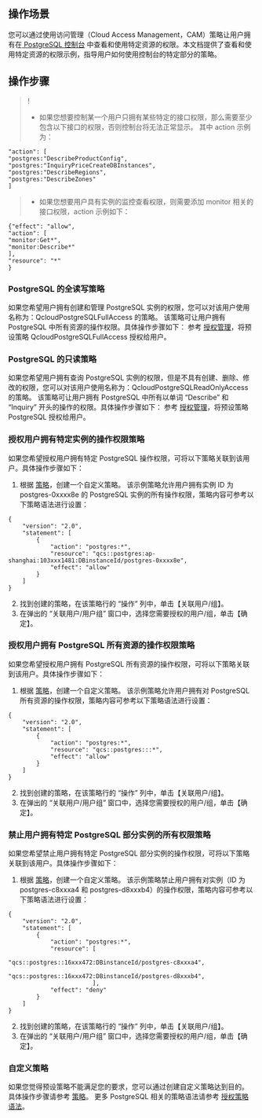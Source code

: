 ## 操作场景
您可以通过使用访问管理（Cloud Access Management，CAM）策略让用户拥有在[ PostgreSQL 控制台](https://console.cloud.tencent.com/postgres) 中查看和使用特定资源的权限。本文档提供了查看和使用特定资源的权限示例，指导用户如何使用控制台的特定部分的策略。


## 操作步骤
>!
>- 如果您想要控制某一个用户只拥有某些特定的接口权限，那么需要至少包含以下接口的权限，否则控制台将无法正常显示。
其中 action 示例为：
```
"action": [
"postgres:"DescribeProductConfig",
"postgres:"InquiryPriceCreateDBInstances",
"postgres:"DescribeRegions",
"postgres:"DescribeZones"
]
```
>- 如果您想要用户具有实例的监控查看权限，则需要添加 monitor 相关的接口权限，action 示例如下：
```
{"effect": "allow",
"action": [
"monitor:Get*",
"monitor:Describe*"
],
"resource": "*"
}
```

### PostgreSQL 的全读写策略
如果您希望用户拥有创建和管理 PostgreSQL 实例的权限，您可以对该用户使用名称为：QcloudPostgreSQLFullAccess 的策略。
该策略可让用户拥有 PostgreSQL 中所有资源的操作权限。具体操作步骤如下：
参考 [授权管理](https://intl.cloud.tencent.com/document/product/598/10602)，将预设策略 QcloudPostgreSQLFullAccess 授权给用户。

### PostgreSQL 的只读策略
如果您希望用户拥有查询 PostgreSQL 实例的权限，但是不具有创建、删除、修改的权限，您可以对该用户使用名称为：QcloudPostgreSQLReadOnlyAccess 的策略。
该策略可让用户拥有 PostgreSQL 中所有以单词 “Describe” 和 “Inquiry” 开头的操作的权限。具体操作步骤如下：
参考 [授权管理](https://intl.cloud.tencent.com/document/product/598/10602)，将预设策略 PostgreSQL 授权给用户。

### 授权用户拥有特定实例的操作权限策略
如果您希望授权用户拥有特定 PostgreSQL 操作权限，可将以下策略关联到该用户。具体操作步骤如下：
1. 根据 [策略](https://intl.cloud.tencent.com/document/product/598/10601)，创建一个自定义策略。
   该示例策略允许用户拥有实例 ID 为 postgres-0xxxx8e 的 PostgreSQL 实例的所有操作权限，策略内容可参考以下策略语法进行设置：
```
{
    "version": "2.0",
    "statement": [
        {
            "action": "postgres:*",
            "resource": "qcs::postgres:ap-shanghai:103xxx1481:DBinstanceId/postgres-0xxxx8e",
            "effect": "allow"
        }
    ]
}
```
2. 找到创建的策略，在该策略行的 “操作” 列中，单击【关联用户/组】。
3. 在弹出的 “关联用户/用户组” 窗口中，选择您需要授权的用户/组，单击【确定】。


### 授权用户拥有 PostgreSQL 所有资源的操作权限策略
如果您希望授权用户拥有 PostgreSQL 所有资源的操作权限，可将以下策略关联到该用户。具体操作步骤如下：
1. 根据 [策略](https://intl.cloud.tencent.com/document/product/598/10601)，创建一个自定义策略。
   该示例策略允许用户拥有对 PostgreSQL 所有资源的操作权限，策略内容可参考以下策略语法进行设置：
```
{
    "version": "2.0",
    "statement": [
        {
            "action": "postgres:*",
            "resource": "qcs::postgres:::*",
            "effect": "allow"
        }
    ]
}
```
2. 找到创建的策略，在该策略行的 “操作” 列中，单击【关联用户/组】。
3. 在弹出的 “关联用户/用户组” 窗口中，选择您需要授权的用户/组，单击【确定】。


### 禁止用户拥有特定 PostgreSQL 部分实例的所有权限策略
如果您希望禁止用户拥有特定 PostgreSQL 部分实例的操作权限，可将以下策略关联到该用户。具体操作步骤如下：
1. 根据 [策略](https://intl.cloud.tencent.com/document/product/598/10601)，创建一个自定义策略。
   该示例策略禁止用户拥有对实例（ID 为 postgres-c8xxxa4 和 postgres-d8xxxb4）的操作权限，策略内容可参考以下策略语法进行设置：
```
{
    "version": "2.0",
    "statement": [
        {
            "action": "postgres:*",
            "resource": [
						"qcs::postgres::16xxx472:DBinstanceId/postgres-c8xxxa4",
						"qcs::postgres::16xxx472:DBinstanceId/postgres-d8xxxb4",
						],
            "effect": "deny"
        }
    ]
}
```
2. 找到创建的策略，在该策略行的 “操作” 列中，单击【关联用户/组】。
3. 在弹出的 “关联用户/用户组” 窗口中，选择您需要授权的用户/组，单击【确定】。

<span id="CAMCustomPolicy"></span>
### 自定义策略
如果您觉得预设策略不能满足您的要求，您可以通过创建自定义策略达到目的。
具体操作步骤请参考 [策略](https://intl.cloud.tencent.com/document/product/598/10601)。
更多 PostgreSQL 相关的策略语法请参考 [授权策略语法](https://intl.cloud.tencent.com/document/product/409/38835)。

